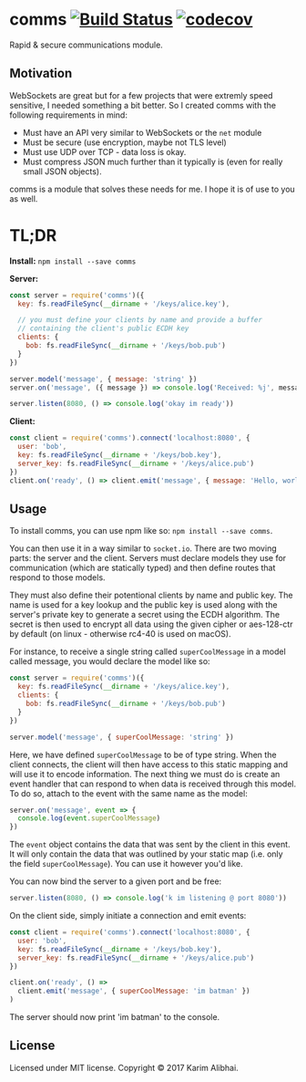 # comms [![Build Status](https://travis-ci.com/karimsa/comms.svg?token=bynzkcTP4XciV8soPs5e&branch=master)](https://travis-ci.com/karimsa/comms) [![codecov](https://codecov.io/gh/karimsa/comms/branch/master/graph/badge.svg?token=e8bsOKgTpK)](https://codecov.io/gh/karimsa/comms)

Rapid &amp; secure communications module.

## Motivation

WebSockets are great but for a few projects that were extremly speed
sensitive, I needed something a bit better. So I created comms with
the following requirements in mind:

 - Must have an API very similar to WebSockets or the `net` module
 - Must be secure (use encryption, maybe not TLS level)
 - Must use UDP over TCP - data loss is okay.
 - Must compress JSON much further than it typically is (even for really small JSON objects).

 comms is a module that solves these needs for me. I hope it is
 of use to you as well.

# TL;DR

**Install:** `npm install --save comms`

**Server:**
```javascript
const server = require('comms')({
  key: fs.readFileSync(__dirname + '/keys/alice.key'),

  // you must define your clients by name and provide a buffer
  // containing the client's public ECDH key
  clients: {
    bob: fs.readFileSync(__dirname + '/keys/bob.pub')
  }
})

server.model('message', { message: 'string' })
server.on('message', ({ message }) => console.log('Received: %j', message)))

server.listen(8080, () => console.log('okay im ready'))
```

**Client:**
```javascript
const client = require('comms').connect('localhost:8080', {
  user: 'bob',
  key: fs.readFileSync(__dirname + '/keys/bob.key'),
  server_key: fs.readFileSync(__dirname + '/keys/alice.pub')
})
client.on('ready', () => client.emit('message', { message: 'Hello, world' }))
```

## Usage

To install comms, you can use npm like so: `npm install --save comms`.

You can then use it in a way similar to `socket.io`. There are two moving parts:
the server and the client. Servers must declare models they use for communication
(which are statically typed) and then define routes that respond to those models.

They must also define their potentional clients by name and public key. The name is used
for a key lookup and the public key is used along with the server's private key to generate
a secret using the ECDH algorithm. The secret is then used to encrypt all data using
the given cipher or aes-128-ctr by default (on linux - otherwise rc4-40 is used on macOS).

For instance, to receive a single string called `superCoolMessage` in a model called message,
you would declare the model like so:

```javascript
const server = require('comms')({
  key: fs.readFileSync(__dirname + '/keys/alice.key'),
  clients: {
    bob: fs.readFileSync(__dirname + '/keys/bob.pub')
  }
})

server.model('message', { superCoolMessage: 'string' })
```

Here, we have defined `superCoolMessage` to be of type string. When the client connects, the
client will then have access to this static mapping and will use it to encode information.
The next thing we must do is create an event handler that can respond to when data
is received through this model. To do so, attach to the event with the same name
as the model:

```javascript
server.on('message', event => {
  console.log(event.superCoolMessage)
})
```

The `event` object contains the data that was sent by the client in this event. It
will only contain the data that was outlined by your static map (i.e. only the field
`superCoolMessage`). You can use it however you'd like.

You can now bind the server to a given port and be free:

```javascript
server.listen(8080, () => console.log('k im listening @ port 8080'))
```

On the client side, simply initiate a connection and emit events:

```javascript
const client = require('comms').connect('localhost:8080', {
  user: 'bob',
  key: fs.readFileSync(__dirname + '/keys/bob.key'),
  server_key: fs.readFileSync(__dirname + '/keys/alice.pub')
})

client.on('ready', () =>
  client.emit('message', { superCoolMessage: 'im batman' })
)
```

The server should now print 'im batman' to the console.

## License

Licensed under MIT license.
Copyright &copy; 2017 Karim Alibhai.